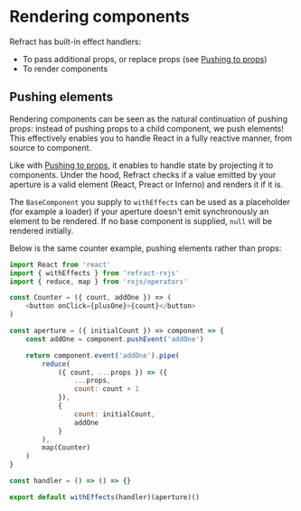 # Rendering components

Refract has built-in effect handlers:

*   To pass additional props, or replace props (see [Pushing to props](./pushing-props))
*   To render components

## Pushing elements

Rendering components can be seen as the natural continuation of pushing props: instead of pushing props to a child component, we push elements! This effectively enables you to handle React in a fully reactive manner, from source to component.

Like with [Pushing to props](./pushing-props), it enables to handle state by projecting it to components. Under the hood, Refract checks if a value emitted by your aperture is a valid element (React, Preact or Inferno) and renders it if it is.

The `BaseComponent` you supply to `withEffects` can be used as a placeholder (for example a loader) if your aperture doesn't emit synchronously an element to be rendered. If no base component is supplied, `null` will be rendered initially.

Below is the same counter example, pushing elements rather than props:

```js
import React from 'react'
import { withEffects } from 'refract-rxjs'
import { reduce, map } from 'rxjs/operators'

const Counter = ({ count, addOne }) => (
    <button onClick={plusOne}>{count}</button>
)

const aperture = ({ initialCount }) => component => {
    const addOne = component.pushEvent('addOne')

    return component.event('addOne').pipe(
        reduce(
            ({ count, ...props }) => ({
                ...props,
                count: count + 1
            }),
            {
                count: initialCount,
                addOne
            }
        ),
        map(Counter)
    )
}

const handler = () => () => {}

export default withEffects(handler)(aperture)()
```
